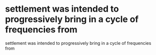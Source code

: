 # settlement was intended to progressively bring in a cycle of frequencies from

settlement was intended to progressively bring in a cycle of frequencies from